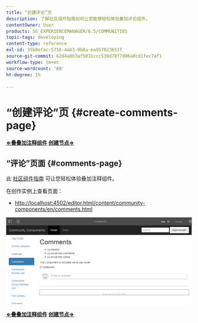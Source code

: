 ```yaml
---
title: “创建评论”页
description: 了解社区组件指南如何让您能够轻松体验叠加评论组件。
contentOwner: User
products: SG_EXPERIENCEMANAGER/6.5/COMMUNITIES
topic-tags: developing
content-type: reference
exl-id: 35b8efac-5716-4ab3-9b8a-ea957023b51f
source-git-commit: 62d4a8b3af5031ccc539d78f7d06a8cd1fec7af1
workflow-type: tm+mt
source-wordcount: '69'
ht-degree: 1%

---
```


# “创建评论”页 {#create-comments-page}

**[⇐叠叠加注释组件](overlay-comments.md) [创建节点⇒](overlay-create-nodes.md)**

## “评论”页面 {#comments-page}

此 [社区组件指南](components-guide.md) 可让您轻松体验叠加注释组件。

在创作实例上查看页面：

* [http://localhost:4502/editor.html/content/community-components/en/comments.html](http://localhost:4502/editor.html/content/community-components/en/comments.html)

![个评论](assets/comments.png)

**[⇐叠叠加注释组件](overlay-comments.md) [创建节点⇒](overlay-create-nodes.md)**
